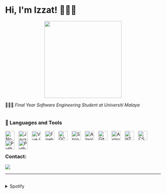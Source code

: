 # Hi, I'm Izzat! 🧑🏻‍💻

<div style="text-align: center;">
  <img src="https://i.pinimg.com/originals/8b/35/fe/8b35fef55fba1a201c9c7a11d3ec3d64.gif" width="250">
</div>



🧑🏻‍🎓 <i>Final Year Software Engineering Student at Universiti Malaya</i>

#

### 🧰 Languages and Tools

<img align="left" alt="NodeJS" width="30px" style="padding-right:10px;" src="https://cdn.jsdelivr.net/gh/devicons/devicon/icons/nodejs/nodejs-plain-wordmark.svg"/>
<img align="left" alt="Javascript" width="30px" style="padding-right:10px;" src="https://cdn.jsdelivr.net/gh/devicons/devicon/icons/javascript/javascript-original.svg"/>
<img align="left" alt="VueJS" width="30px" style="padding-right:10px;" src="https://cdn.jsdelivr.net/gh/devicons/devicon/icons/vuejs/vuejs-original.svg"/>
<img align="left" alt="Firebase" width="30px" style="padding-right:10px;" src="https://cdn.jsdelivr.net/gh/devicons/devicon/icons/firebase/firebase-plain.svg"/>
<img align="left" alt="GCP" width="30px" style="padding-right:10px;" src="https://user-images.githubusercontent.com/25181517/183911547-990692bc-8411-4878-99a0-43506cdb69cf.png"/>
<img align="left" alt="Stripe" width="30px" style="padding-right:10px;" src="https://cdn-icons-png.flaticon.com/512/5968/5968382.png"/>
<img align="left" alt="Algolia" width="30px" style="padding-right:10px;" src="https://cdn-icons-png.flaticon.com/512/5969/5969003.png"/>
<img align="left" alt="Git" width="30px" style="padding-right:10px;" src="https://cdn.jsdelivr.net/gh/devicons/devicon/icons/git/git-original.svg"/>
<picture>
  <source media="(prefers-color-scheme: dark)" srcset="https://astro.build/assets/press/logomark-dark.png">
  <source media="(prefers-color-scheme: light)" srcset="https://astro.build/assets/press/logomark-light.svg">
  <img align="left" alt="Astro" width="30px" style="padding-right:10px;" src="https://astro.build/assets/press/logomark-dark.png"/>
</picture>
<img align="left" alt="HTML" width="30px" style="padding-right:10px;" src="https://cdn.jsdelivr.net/gh/devicons/devicon/icons/html5/html5-plain.svg"/>
<img align="left" alt="CSS" width="30px" style="padding-right:10px;" src="https://cdn.jsdelivr.net/gh/devicons/devicon/icons/css3/css3-plain.svg"/>
<img align="left" alt="Python" width="30px" style="padding-right:10px;" src="https://cdn.jsdelivr.net/gh/devicons/devicon/icons/python/python-original-wordmark.svg"/>
<img align="left" alt="Python" width="30px" style="padding-right:10px;" src="https://cdn.jsdelivr.net/gh/devicons/devicon/icons/java/java-original.svg"/>
<br>
<br>

#

### Contact:
<a href="mailto:izzathaikalzainal@gmail.com"><img src="https://img.shields.io/badge/Gmail-D14836?style=for-the-badge&logo=gmail&logoColor=white"></a>

---
<br>

<details><summary>Spotify</summary>
This section updates <em>automatically</em> (If there is any changes).<br>
Since I like listening to music, it might be interesting to share my top tracks with 3 different timeframes.

<table>
<tr><th style="text-align:center">~ 4 Weeks</th><th style="text-align:center">~ 6 Months</th><th style="text-align:center">~ Several Years</th></tr>
<tr><td>

|No.|      Song       |
|:-:|:---------------:|
| 1 | <p align="center"><img id="shortImg_1" src="https://i.scdn.co/image/ab67616d00004851e1b8e368ceafe1117e846859" width="64" height="64"><br/><b id="shortTitle_1">HOME SWEET HOME (feat. TAEYANG & DAESUNG)</b><br/><i id="shortArtist_1">G-DRAGON</i></p> |
| 2 | <p align="center"><img id="shortImg_2" src="https://i.scdn.co/image/ab67616d00004851d71fd77b89d08bc1bda219c7" width="64" height="64"><br/><b id="shortTitle_2">Fire in the belly</b><br/><i id="shortArtist_2">LE SSERAFIM</i></p> |
| 3 | <p align="center"><img id="shortImg_3" src="https://i.scdn.co/image/ab67616d000048517ef8cc65f82218452d8d7a92" width="64" height="64"><br/><b id="shortTitle_3">CLOSER</b><br/><i id="shortArtist_3">JEON SOMI</i></p> |
| 4 | <p align="center"><img id="shortImg_4" src="https://i.scdn.co/image/ab67616d000048514687bc7a0bda65c282c13afa" width="64" height="64"><br/><b id="shortTitle_4">Missing You (Feat. Kim Yuna)</b><br/><i id="shortArtist_4">G-DRAGON</i></p> |
| 5 | <p align="center"><img id="shortImg_5" src="https://i.scdn.co/image/ab67616d000048511ef01a45a88f8dfc00f62011" width="64" height="64"><br/><b id="shortTitle_5">Standing In The Eyes Of The World</b><br/><i id="shortArtist_5">Ella</i></p> |

</td><td>

|No.|      Song       |
|:-:|:---------------:|
| 1 | <p align="center"><img id="mediumImg_1" src="https://i.scdn.co/image/ab67616d000048514687bc7a0bda65c282c13afa" width="64" height="64"><br/><b id="mediumTitle_1">Missing You (Feat. Kim Yuna)</b><br/><i id="mediumArtist_1">G-DRAGON</i></p> |
| 2 | <p align="center"><img id="mediumImg_2" src="https://i.scdn.co/image/ab67616d000048510bd44f5ff9ecc99f7770acc5" width="64" height="64"><br/><b id="mediumTitle_2">Meet Me Halfway</b><br/><i id="mediumArtist_2">Black Eyed Peas</i></p> |
| 3 | <p align="center"><img id="mediumImg_3" src="https://i.scdn.co/image/ab67616d000048512737be35cc5245eef495be90" width="64" height="64"><br/><b id="mediumTitle_3">Skyfall</b><br/><i id="mediumArtist_3">Adele</i></p> |
| 4 | <p align="center"><img id="mediumImg_4" src="https://i.scdn.co/image/ab67616d00004851fafb4022c8ca1c4498e10b19" width="64" height="64"><br/><b id="mediumTitle_4">La La La</b><br/><i id="mediumArtist_4">Naughty Boy</i></p> |
| 5 | <p align="center"><img id="mediumImg_5" src="https://i.scdn.co/image/ab67616d00004851e1b8e368ceafe1117e846859" width="64" height="64"><br/><b id="mediumTitle_5">HOME SWEET HOME (feat. TAEYANG & DAESUNG)</b><br/><i id="mediumArtist_5">G-DRAGON</i></p> |

</td><td>

|No.|      Song       |
|:-:|:---------------:|
| 1 | <p align="center"><img id="longImg_1" src="https://i.scdn.co/image/ab67616d0000485181d97a31253b898bc4149195" width="64" height="64"><br/><b id="longTitle_1">Run For Roses</b><br/><i id="longArtist_1">NMIXX</i></p> |
| 2 | <p align="center"><img id="longImg_2" src="https://i.scdn.co/image/ab67616d00004851c9c9aaadb2d6d3d44be06332" width="64" height="64"><br/><b id="longTitle_2">Love Is Lonely</b><br/><i id="longArtist_2">NMIXX</i></p> |
| 3 | <p align="center"><img id="longImg_3" src="https://i.scdn.co/image/ab67616d0000485136032cb4acd9df050bc2e197" width="64" height="64"><br/><b id="longTitle_3">APT.</b><br/><i id="longArtist_3">ROSÉ</i></p> |
| 4 | <p align="center"><img id="longImg_4" src="https://i.scdn.co/image/ab67616d000048514687bc7a0bda65c282c13afa" width="64" height="64"><br/><b id="longTitle_4">Missing You (Feat. Kim Yuna)</b><br/><i id="longArtist_4">G-DRAGON</i></p> | 
| 5 | <p align="center"><img id="longImg_5" src="https://i.scdn.co/image/ab67616d0000485178ef8fa2f28ad2ba65baed5f" width="64" height="64"><br/><b id="longTitle_5">SUNYI</b><br/><i id="longArtist_5">Joe Flizzow</i></p> |
</td></tr> </table>

</details>
